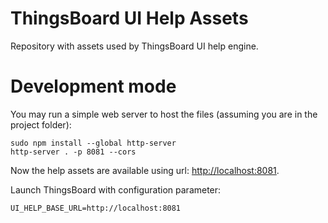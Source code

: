 # ThingsBoard UI Help Assets

Repository with assets used by ThingsBoard UI help engine.

# Development mode
 
You may run a simple web server to host the files (assuming you are in the project folder):

```shell
sudo npm install --global http-server
http-server . -p 8081 --cors
```

Now the help assets are available using url: [http://localhost:8081](http://localhost:8081).

Launch ThingsBoard with configuration parameter: 

```shell
UI_HELP_BASE_URL=http://localhost:8081
```